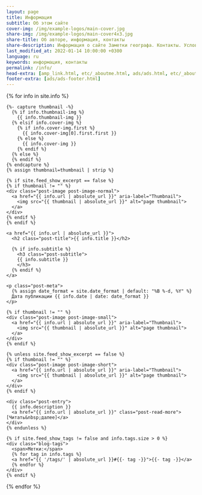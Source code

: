 ```yaml
---
layout: page
title: Информация
subtitle: Об этом сайте
cover-img: /img/example-logos/main-cover.jpg
share-img: /img/example-logos/main-cover4x3.jpg
share-title: Об авторе, информация, контакты
share-description: Информация о сайте Заметки географа. Контакты. Условия использования. Связь с автором. Дорога не кончается!!!
last_modified_at: 2022-01-14 10:00:00 +0300
language: ru
keywords: информация, контакты
permalink: /info/
head-extra: [amp_link.html, etc/_aboutme.html, ads/ads.html, etc/_aboutme.html,  ads/ads.html]
footer-extra: [ads/ads-footer.html]
---
```

<div class="posts-list">
  {% for info in site.info %}
  <article class="post-preview">

    {%- capture thumbnail -%}
      {% if info.thumbnail-img %}
        {{ info.thumbnail-img }}
      {% elsif info.cover-img %}
        {% if info.cover-img.first %}
          {{ info.cover-img[0].first.first }}
        {% else %}
          {{ info.cover-img }}
        {% endif %}
      {% else %}
      {% endif %}
    {% endcapture %}
    {% assign thumbnail=thumbnail | strip %}

    {% if site.feed_show_excerpt == false %}
    {% if thumbnail != "" %}
    <div class="post-image post-image-normal">
      <a href="{{ info.url | absolute_url }}" aria-label="Thumbnail">
        <img src="{{ thumbnail | absolute_url }}" alt="page thumbnail">
      </a>
    </div>
    {% endif %}
    {% endif %}

    <a href="{{ info.url | absolute_url }}">
      <h2 class="post-title">{{ info.title }}</h2>

      {% if info.subtitle %}
        <h3 class="post-subtitle">
        {{ info.subtitle }}
        </h3>
      {% endif %}
    </a>

    <p class="post-meta">
      {% assign date_format = site.date_format | default: "%B %-d, %Y" %}
      Дата публикации {{ info.date | date: date_format }}
    </p>

    {% if thumbnail != "" %}
    <div class="post-image post-image-small">
      <a href="{{ info.url | absolute_url }}" aria-label="Thumbnail">
        <img src="{{ thumbnail | absolute_url }}" alt="page thumbnail">
      </a>
    </div>
    {% endif %}

    {% unless site.feed_show_excerpt == false %}
    {% if thumbnail != "" %}
    <div class="post-image post-image-short">
      <a href="{{ info.url | absolute_url }}" aria-label="Thumbnail">
        <img src="{{ thumbnail | absolute_url }}" alt="page thumbnail">
      </a>
    </div>
    {% endif %}

    <div class="post-entry">
      {{ info.description }}
      <a href="{{ info.url | absolute_url }}" class="post-read-more">[Читать&nbsp;далее]</a>
    </div>
    {% endunless %}

    {% if site.feed_show_tags != false and info.tags.size > 0 %}
    <div class="blog-tags">
      <span>Метки:</span>
      {% for tag in info.tags %}
      <a href="{{ '/tags/' | absolute_url }}#{{- tag -}}">{{- tag -}}</a>
      {% endfor %}
    </div>
    {% endif %}

   </article>
  {% endfor %}
</div>
